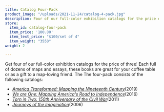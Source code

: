 ```yaml
---
title: Catalog Four-Pack
product_image: "/uploads/2021-11-24/catalog-4-pack.jpg"
description: Four of our full-color exhibition catalogs for the price of three catalogs
store:
  item_id: catalog-four-pack
  item_price: '100.00'
  item_text_price: "$100/set of 4"
  item_weight: "3550"
weight: 2

---
```

Get four of our full-color exhibition catalogs for the price of three! Each full of dozens of maps and essays, these books are great for your coffee table or as a gift to a map-loving friend. The The four-pack consists of the following catalogs:

* [_America Transformed: Mapping the Nineteenth Century_](/store/america-transformed-catalog/)(2019)
* [_We are One: Mapping America's Road to Independence_](/store/we-are-one-catalog/)(2016)
* [_Torn in Two: 150th Anniversary of the Civil War_](/store/torn-in-two-catalog/)(2011)
* [_Journeys of the Imagination_](/store/journeys-of-the-imagination-catalog/)(2006)